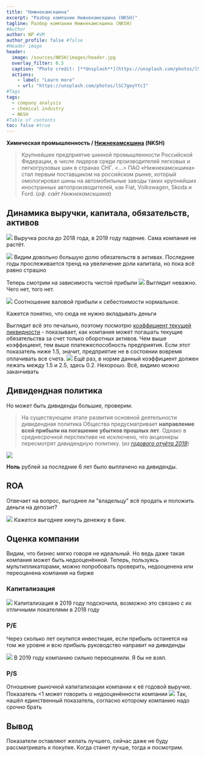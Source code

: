 ```yaml
---
title: "Нижнекамскшина"
excerpt: "Разбор компании Нижнекамскшина (NKSH)"
tagline: Разбор компании Нижнекамскшина (NKSH)
#Author
author: NP #VM
author_profile: false #false
#Header image
header:
  image: /sources/NKSH/images/header.jpg
  overlay_filter: 0.5
  caption: "Photo credit: [**Unsplash**](https://unsplash.com/photos/lSC7geyYtcI)"
  actions:
    - label: "Learn more"
    - url: "https://unsplash.com/photos/lSC7geyYtcI"
#Tags
tags:
  - company analysis
  - chemical industry
  - NKSH
#Table of contents
toc: false #true
---
```


**Химическая промышленность / [Нижнекамскшина](https://shinakama.tatneft.ru) (NKSH)**

> Крупнейшее предприятие шинной промышленности Российской Федерации, в числе лидеров среди производителей легковых и легкогрузовых шин в странах СНГ. <...> ПАО «Нижнекамскшина» стал первым поставщиком на российском рынке, который омологировал шины на автомобильные заводы таких крупнейших иностранных автопроизводителей, как Fiat, Volkswagen, Skoda и Ford. (*оф. сайт Нижнекамскшина*)

## Динамика выручки, капитала, обязательств, активов

![](../sources/NKSH/images/revenue.png)
Выручка росла до 2018 года, в 2019 году падение.
Сама компания не растёт.

![](../sources/NKSH/images/assets.png)
Видим довольно большую долю обязательств в активах. 
Последние годы прослеживается тренд на увеличение доли капитала, но пока всё равно страшно

Теперь смотрим на зависимость чистой прибыли
![](../sources/NKSH/images/net_profit.png)
Выглядит неважно. Чего нет, того нет.

![](../sources/NKSH/images/revenue_cost_price.png)
Соотношение валовой прибыли к себестоимости нормальное.

Кажется понятно, что сюда не нужно вкладывать деньги

Выглядит всё это печально, поэтому посмотрю [коэффициент текущей ликвидности](https://journal.tinkoff.ru/wiki/likvidnost/) - показывает, как компания может погашать текущие обязательства за счет только оборотных активов.
Чем выше коэффициент, тем выше платежеспособность предприятия. Если этот показатель ниже 1.5, значит, предприятие не в состоянии вовремя оплачивать все счета.
![](../sources/NKSH/images/liquid.png)
Ещё раз, в норме данный коэффициент должен лежать между 1.5 и 2.5, здесь 0.2. Нехорошо.
Всё, видимо можно заканчивать


## Дивидендная политика

Но может быть дивиденды большие, проверим.

> На  существующем  этапе  развития  основной  деятельности  дивидендная  политика  Общества  предусматривает  **направление  всей  прибыли  на  погашение  убытков  прошлых  лет**.  Однако  в  среднесрочной  перспективе  не  исключено,  что  акционеры  пересмотрят  дивидендную политику. (*из [годового отчёта 2019](https://shinakama.tatneft.ru/upload/files/%D0%93%D0%BE%D0%B4%D0%BE%D0%B2%D0%BE%D0%B9%20%D0%BE%D1%82%D1%87%D0%B5%D1%82%20%D0%9F%D0%90%D0%9E%20%D0%9D%D0%B8%D0%B6%D0%BD%D0%B5%D0%BA%D0%B0%D0%BC%D1%81%D0%BA%D1%88%D0%B8%D0%BD%D0%B0%20%D0%B7%D0%B0%202019%20%D0%B3%D0%BE%D0%B4.pdf)*)

![](../sources/NKSH/images/dividend_net_profit.png)

**Ноль** рублей за последние 6 лет было выплачено на дивиденды.


## ROA

Отвечает на вопрос, выгоднее ли "владельцу" всё продать и положить деньги на депозит?

![](../sources/NKSH/images/ROA.png)
Кажется выгоднее кинуть денежку в банк.


## Оценка компании

Видим, что бизнес мягко говоря не идеальный. Но ведь даже такая компания может быть недооценённой.
Теперь, пользуясь мультипликаторами, можно попробовать проверить, недооценена или переоценена компания на бирже

### Капитализация

![](../sources/NKSH/images/capitalization.png)
Капитализация в 2019 году подскочила, возможно это связано с их отличными покателями в 2018 году

### P/E
Через сколько лет окупится инвестиция, если прибыль останется на том же уровне и всю прибыль руководство направит на дивиденды

![](../sources/NKSH/images/PE.png)
В 2019 году компанию сильно переоценили. Я бы не взял.

### P/S
Отношение рыночной капитализации компании к её годовой выручке. 
Показатель <1 может говорить о недооценённости компании
![](../sources/NKSH/images/PS.png)
Так, нашёл единственный показатель, согласно которому компанию надо срочно брать

## Вывод
Показатели оставляют желать лучшего, сейчас даже не буду рассматривать к покупке.
Когда станет лучше, тогда и посмотрим.